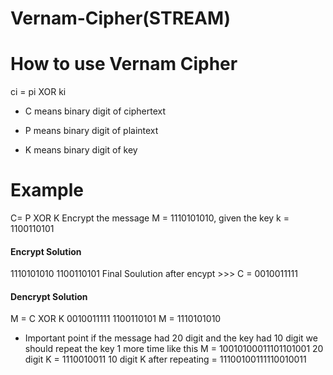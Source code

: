 # Vernam-Cipher(STREAM)

# How to use Vernam Cipher

ci = pi XOR ki

* C means binary digit of ciphertext

* P means binary digit of plaintext

* K  means binary digit of key

# Example 
C= P XOR K 
Encrypt the message M = 1110101010, given the key k = 1100110101
#### Encrypt Solution
1110101010
1100110101
Final Soulution after encypt >>> C = 0010011111

#### Dencrypt Solution
M = C XOR K 
0010011111
1100110101
M = 1110101010


* Important point if the message had 20 digit and the key had 10 digit we should repeat the key 1 more time like this 
M = 10010100011101101001 20 digit 
K = 1110010011  10 digit 
K after repeating  = 11100100111110010011
